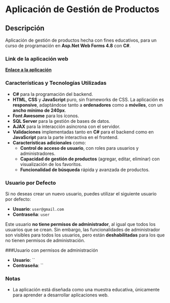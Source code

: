 # Aplicación de Gestión de Productos


## Descripción

Aplicación de gestión de productos hecha con fines educativos, para un curso de programación en **Asp.Net Web Forms 4.8** con **C#**.



### Link de la aplicación web
[**Enlace a la aplicación**](https://gestionproductos.somee.com)

### Características y Tecnologías Utilizadas
- **C#** para la programación del backend.
- **HTML**, **CSS** y **JavaScript** puro, sin frameworks de CSS. La aplicación es **responsive**, adaptándose tanto a **ordenadores** como a **móviles**, con un **ancho mínimo de 240px**.
- **Font Awesome** para los íconos.
- **SQL Server** para la gestión de bases de datos.
- **AJAX** para la interacción asíncrona con el servidor.
- **Validaciones** implementadas tanto en **C#** para el backend como en **JavaScript** para la parte interactiva en el frontend.
- **Características adicionales** como:
  - **Control de acceso de usuario**, con roles para usuarios y administradores.
  - **Capacidad de gestión de productos** (agregar, editar, eliminar) con visualización de los favoritos.
  - **Funcionalidad de búsqueda** rápida y avanzada de productos.

### Usuario por Defecto
Si no deseas crear un nuevo usuario, puedes utilizar el siguiente usuario por defecto:

- **Usuario**: `user@gmail.com`
- **Contraseña**: `user`

Este usuario **no tiene permisos de administrador**, al igual que todos los usuarios que se crean. Sin embargo, las funcionalidades de administrador son visibles para todos los usuarios, pero están **deshabilitadas** para los que no tienen permisos de administración.

###Usuario con permisos de administración 
- **Usuario**: `` 
- **Contraseña**: ``

### Notas
- La aplicación está diseñada como una muestra educativa, únicamente para aprender a desarrollar aplicaciones web.
